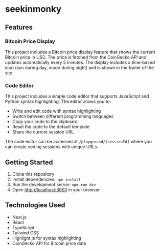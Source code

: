 # seekinmonky

## Features

### Bitcoin Price Display

This project includes a Bitcoin price display feature that shows the current Bitcoin price in USD. The price is fetched from the CoinGecko API and updates automatically every 5 minutes. The display includes a time-based icon (sun during day, moon during night) and is shown in the footer of the site.

### Code Editor

This project includes a simple code editor that supports JavaScript and Python syntax highlighting. The editor allows you to:

- Write and edit code with syntax highlighting
- Switch between different programming languages
- Copy your code to the clipboard
- Reset the code to the default template
- Share the current session URL

The code editor can be accessed at `/playground/[sessionId]` where you can create coding sessions with unique URLs.

## Getting Started

1. Clone this repository
2. Install dependencies: `npm install`
3. Run the development server: `npm run dev`
4. Open [http://localhost:3000](http://localhost:3000) in your browser

## Technologies Used

- Next.js
- React
- TypeScript
- Tailwind CSS
- Highlight.js for syntax highlighting
- CoinGecko API for Bitcoin price data
